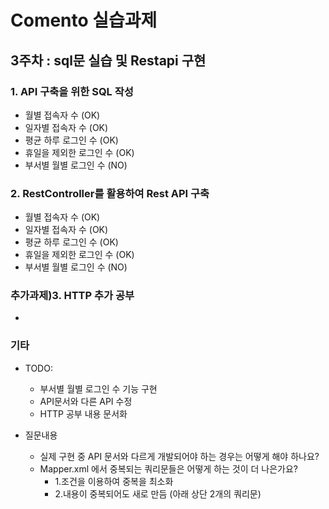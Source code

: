 # Comento 실습과제

## 3주차 : sql문 실습 및 Restapi 구현

### 1. API 구축을 위한 SQL 작성
- 월별 접속자 수 (OK)
- 일자별 접속자 수 (OK)
- 평균 하루 로그인 수 (OK)
- 휴일을 제외한 로그인 수 (OK)
- 부서별 월별 로그인 수 (NO)

### 2. RestController를 활용하여 Rest API 구축
- 월별 접속자 수 (OK)
- 일자별 접속자 수 (OK)
- 평균 하루 로그인 수 (OK)
- 휴일을 제외한 로그인 수 (OK)
- 부서별 월별 로그인 수 (NO)

### 추가과제)3. HTTP 추가 공부
- 

### 기타

- TODO: 
  - 부서별 월별 로그인 수 기능 구현
  - API문서와 다른 API 수정
  - HTTP 공부 내용 문서화
  
- 질문내용 
  - 실제 구현 중 API 문서와 다르게 개발되어야 하는 경우는 어떻게 해야 하나요?
  - Mapper.xml 에서 중복되는 쿼리문들은 어떻게 하는 것이 더 나은가요?
    - 1.조건을 이용하여 중복을 최소화 
    - 2.내용이 중복되어도 새로 만듬 (아래 상단 2개의 쿼리문)
